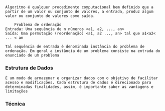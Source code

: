 	Algoritmo é qualquer procedimento computacional bem definido que a partir de um valor ou conjunto de valores, a entrada, produz algum valor ou conjunto de valores como saída.
	
		Problema de ordenação
	Entrada: Uma sequência de n números <a1, a2, ..., an>
	Saída: Uma permutação (reordenação) <a1, a2 ..., an> tal que a1<a2< ... < an

	Tal sequência de entrada é denominada instância do problema de ordenação. Em geral a instância de um problema consiste na entrada do enunciado de um problema

### Estrutura de Dados
	É um modo de armazenar e organizar dados com o objetivo de facilitar acesso e modificações. Cada estrutura de dados é direcionado para determinadas finalidades, assim, é importante saber as vantagens e limitações

### Técnica
	
